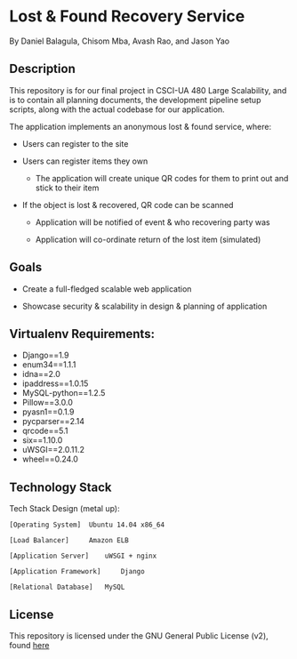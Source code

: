 # Lost & Found Recovery Service

By Daniel Balagula, Chisom Mba, Avash Rao, and Jason Yao

## Description

This repository is for our final project in CSCI-UA 480 Large Scalability, and is to contain all planning documents, 
the development pipeline setup scripts, along with the actual codebase for our application.

The application implements an anonymous lost & found service, where:

- Users can register to the site

- Users can register items they own

	- The application will create unique QR codes for them to print out and stick to their item

- If the object is lost & recovered, QR code can be scanned

	- Application will be notified of event & who recovering party was

	- Application will co-ordinate return of the lost item (simulated)

## Goals

- Create a full-fledged scalable web application

- Showcase security & scalability in design & planning of application

## Virtualenv Requirements: 
- Django==1.9
- enum34==1.1.1
- idna==2.0
- ipaddress==1.0.15
- MySQL-python==1.2.5
- Pillow==3.0.0
- pyasn1==0.1.9
- pycparser==2.14
- qrcode==5.1
- six==1.10.0
- uWSGI==2.0.11.2
- wheel==0.24.0

## Technology Stack

Tech Stack Design (metal up):
 
	[Operating System]	Ubuntu 14.04 x86_64

	[Load Balancer]		Amazon ELB

	[Application Server]	uWSGI + nginx

	[Application Framework]		Django

	[Relational Database]	MySQL

## License

This repository is licensed under the GNU General Public License (v2), found [here](LICENSE)
